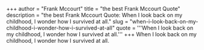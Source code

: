 +++
author = "Frank Mccourt"
title = "the best Frank Mccourt Quote"
description = "the best Frank Mccourt Quote: When I look back on my childhood, I wonder how I survived at all."
slug = "when-i-look-back-on-my-childhood-i-wonder-how-i-survived-at-all"
quote = '''When I look back on my childhood, I wonder how I survived at all.'''
+++
When I look back on my childhood, I wonder how I survived at all.
